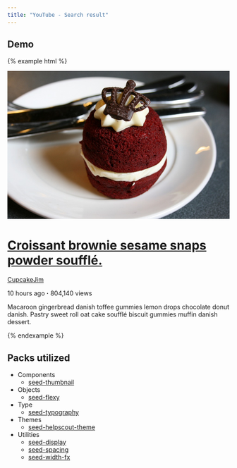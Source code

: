 ```yaml
---
title: "YouTube - Search result"
---
```


## Demo

{% example html %}
<div class="o-flexy o-flexy--top">
  <div class="o-flexy__item u-mrg-r-4">
    <div class="u-width-fx-3 u-width-fx-4@lg">
      <a href="#" class="c-thumbnail">
        <img src="/images/examples/cupcake.jpg" class="c-thumbnail__image">
      </a>
    </div>
  </div>
  <div class="o-flexy__block">
    <h1 class="tx-h5 tx-600 u-mrg-b-0">
      <a href="#" class="u-d-block">
        Croissant brownie sesame snaps powder soufflé.
      </a>
    </h1>
    <div class="tx-sm t-tx-charcoal-300">
      <p class="u-mrg-0">
        <a href="#" class="t-tx-charcoal-300">
          CupcakeJim
        </a>
      </p>
      <p class="u-mrg-0">
        10 hours ago <strong>&middot;</strong> 804,140 views
      </p>
      <p class="u-mrg-0">
        Macaroon gingerbread danish toffee gummies lemon drops chocolate donut danish. Pastry sweet roll oat cake soufflé biscuit gummies muffin danish dessert.
      </p>
    </div>
  </div>
</div>
{% endexample %}


## Packs utilized

* Components
  * [seed-thumbnail](/packs/seed-thumbnail)
* Objects
  * [seed-flexy](/packs/seed-flexy)
* Type
  * [seed-typography](/packs/seed-typography)
* Themes
  * [seed-helpscout-theme](/packs/seed-helpscout-theme)
* Utilities
  * [seed-display](/packs/seed-display)
  * [seed-spacing](/packs/seed-spacing)
  * [seed-width-fx](/packs/seed-width-fx)
